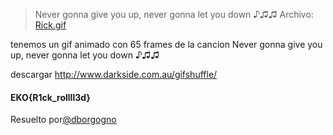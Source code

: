 >Never gonna give you up, never gonna let you down ♪♫♫
Archivo: [Rick.gif](https://github.com/estebancano-dev/CTF-Writeups/blob/master/20200626%20Ekoparty%20Pre-CTF/Files/Rick.gif?raw=true "Rick.gif")

tenemos un gif animado con 65 frames de la cancion Never gonna give you up, never gonna let you down ♪♫♫

descargar http://www.darkside.com.au/gifshuffle/

#### EKO{R1ck_rollll3d} 

Resuelto por[@dborgogno](https://twitter.com/dborgogno "@dborgogno")